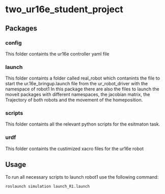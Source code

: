 # two_ur16e_student_project

## Packages

### config
This folder containts the ur16e controller yaml file

### launch
This folder containts a folder called real_robot which contanints the file to start the ur.16e_bringup.launch file from the ur_robot_driver with the namespace of robot1
In this package there are also the files to launch the moveit packages with different namespaces, the jacobian matrix, the Trajectory of both robots and the movement of the homeposition.

### scripts
This folder containts all the relevant python scripts for the esitmaton task.

### urdf
This folder containts the custimized xacro files for the ur16e robot

## Usage
To run all necessary scripts to launch robot1 use the following command:

`roslaunch simulation launch_R1.launch`

